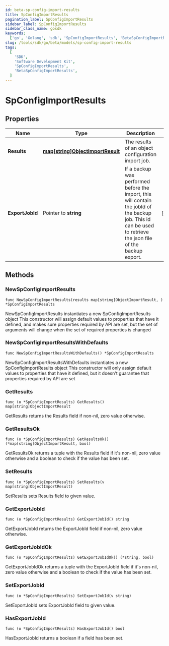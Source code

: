 ```yaml
---
id: beta-sp-config-import-results
title: SpConfigImportResults
pagination_label: SpConfigImportResults
sidebar_label: SpConfigImportResults
sidebar_class_name: gosdk
keywords:
  ['go', 'Golang', 'sdk', 'SpConfigImportResults', 'BetaSpConfigImportResults']
slug: /tools/sdk/go/beta/models/sp-config-import-results
tags:
  [
    'SDK',
    'Software Development Kit',
    'SpConfigImportResults',
    'BetaSpConfigImportResults',
  ]
---
```


# SpConfigImportResults

## Properties

| Name | Type | Description | Notes |
| --- | --- | --- | --- |
| **Results** | [**map[string]ObjectImportResult**](object-import-result) | The results of an object configuration import job. |
| **ExportJobId** | Pointer to **string** | If a backup was performed before the import, this will contain the jobId of the backup job. This id can be used to retrieve the json file of the backup export. | [optional] |

## Methods

### NewSpConfigImportResults

`func NewSpConfigImportResults(results map[string]ObjectImportResult, ) *SpConfigImportResults`

NewSpConfigImportResults instantiates a new SpConfigImportResults object This constructor will assign default values to properties that have it defined, and makes sure properties required by API are set, but the set of arguments will change when the set of required properties is changed

### NewSpConfigImportResultsWithDefaults

`func NewSpConfigImportResultsWithDefaults() *SpConfigImportResults`

NewSpConfigImportResultsWithDefaults instantiates a new SpConfigImportResults object This constructor will only assign default values to properties that have it defined, but it doesn't guarantee that properties required by API are set

### GetResults

`func (o *SpConfigImportResults) GetResults() map[string]ObjectImportResult`

GetResults returns the Results field if non-nil, zero value otherwise.

### GetResultsOk

`func (o *SpConfigImportResults) GetResultsOk() (*map[string]ObjectImportResult, bool)`

GetResultsOk returns a tuple with the Results field if it's non-nil, zero value otherwise and a boolean to check if the value has been set.

### SetResults

`func (o *SpConfigImportResults) SetResults(v map[string]ObjectImportResult)`

SetResults sets Results field to given value.

### GetExportJobId

`func (o *SpConfigImportResults) GetExportJobId() string`

GetExportJobId returns the ExportJobId field if non-nil, zero value otherwise.

### GetExportJobIdOk

`func (o *SpConfigImportResults) GetExportJobIdOk() (*string, bool)`

GetExportJobIdOk returns a tuple with the ExportJobId field if it's non-nil, zero value otherwise and a boolean to check if the value has been set.

### SetExportJobId

`func (o *SpConfigImportResults) SetExportJobId(v string)`

SetExportJobId sets ExportJobId field to given value.

### HasExportJobId

`func (o *SpConfigImportResults) HasExportJobId() bool`

HasExportJobId returns a boolean if a field has been set.
